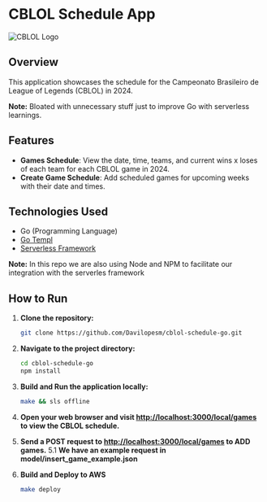 # CBLOL Schedule App

![CBLOL Logo](https://encrypted-tbn0.gstatic.com/images?q=tbn:ANd9GcQ-Y4A29Fo3SfI8AeFJax3Uj9ulXumF388FWYtkf0QDBg&s)

## Overview

This application showcases the schedule for the Campeonato Brasileiro de League of Legends (CBLOL) in 2024.

**Note:** Bloated with unnecessary stuff just to improve Go with serverless learnings.

## Features

- **Games Schedule**: View the date, time, teams, and current wins x loses of each team for each CBLOL game in 2024.
- **Create Game Schedule**: Add scheduled games for upcoming weeks with their date and times.

## Technologies Used

- Go (Programming Language)
- [Go Templ](https://templ.guide/)
- [Serverless Framework](https://www.serverless.com/)

**Note:** In this repo we are also using Node and NPM to facilitate our integration with the serverles framework

## How to Run

1. **Clone the repository:**

   ```bash
   git clone https://github.com/Davilopesm/cblol-schedule-go.git
   ```

2. **Navigate to the project directory:**

   ```bash
   cd cblol-schedule-go
   npm install
   ```

3. **Build and Run the application locally:**

   ```bash
   make && sls offline
   ```

4. **Open your web browser and visit [http://localhost:3000/local/games](http://localhost:3000/local/games) to view the CBLOL schedule.**

5. **Send a POST request to [http://localhost:3000/local/games](http://localhost:3000/local/games) to ADD games.**
   5.1 **We have an example request in model/insert_game_example.json**

6. **Build and Deploy to AWS**

   ```bash
   make deploy
   ```
